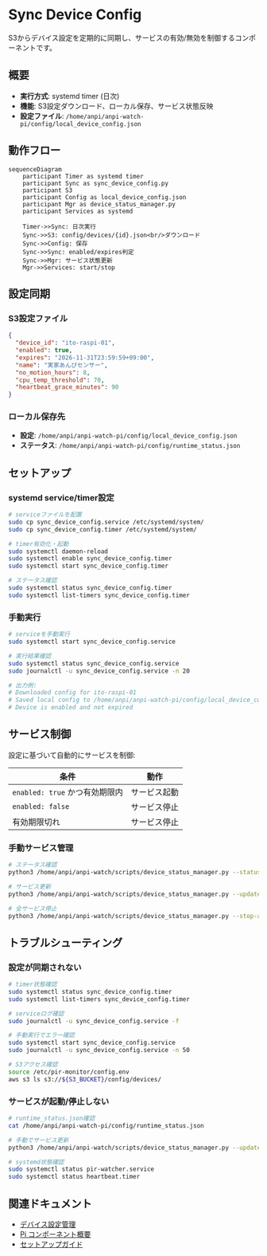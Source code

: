 # Sync Device Config

S3からデバイス設定を定期的に同期し、サービスの有効/無効を制御するコンポーネントです。

## 概要

- **実行方式**: systemd timer (日次)
- **機能**: S3設定ダウンロード、ローカル保存、サービス状態反映
- **設定ファイル**: `/home/anpi/anpi-watch-pi/config/local_device_config.json`

## 動作フロー

```mermaid
sequenceDiagram
    participant Timer as systemd timer
    participant Sync as sync_device_config.py
    participant S3
    participant Config as local_device_config.json
    participant Mgr as device_status_manager.py
    participant Services as systemd

    Timer->>Sync: 日次実行
    Sync->>S3: config/devices/{id}.json<br/>ダウンロード
    Sync->>Config: 保存
    Sync->>Sync: enabled/expires判定
    Sync->>Mgr: サービス状態更新
    Mgr->>Services: start/stop
```

## 設定同期

### S3設定ファイル

```json
{
  "device_id": "ito-raspi-01",
  "enabled": true,
  "expires": "2026-11-31T23:59:59+09:00",
  "name": "実家あんぴセンサー",
  "no_motion_hours": 8,
  "cpu_temp_threshold": 70,
  "heartbeat_grace_minutes": 90
}
```

### ローカル保存先

- **設定**: `/home/anpi/anpi-watch-pi/config/local_device_config.json`
- **ステータス**: `/home/anpi/anpi-watch-pi/config/runtime_status.json`

## セットアップ

### systemd service/timer設定

```bash
# serviceファイルを配置
sudo cp sync_device_config.service /etc/systemd/system/
sudo cp sync_device_config.timer /etc/systemd/system/

# timer有効化・起動
sudo systemctl daemon-reload
sudo systemctl enable sync_device_config.timer
sudo systemctl start sync_device_config.timer

# ステータス確認
sudo systemctl status sync_device_config.timer
sudo systemctl list-timers sync_device_config.timer
```

### 手動実行

```bash
# serviceを手動実行
sudo systemctl start sync_device_config.service

# 実行結果確認
sudo systemctl status sync_device_config.service
sudo journalctl -u sync_device_config.service -n 20

# 出力例:
# Downloaded config for ito-raspi-01
# Saved local config to /home/anpi/anpi-watch-pi/config/local_device_config.json
# Device is enabled and not expired
```

## サービス制御

設定に基づいて自動的にサービスを制御:

| 条件                           | 動作         |
| ------------------------------ | ------------ |
| `enabled: true` かつ有効期限内 | サービス起動 |
| `enabled: false`               | サービス停止 |
| 有効期限切れ                   | サービス停止 |

### 手動サービス管理

```bash
# ステータス確認
python3 /home/anpi/anpi-watch/scripts/device_status_manager.py --status

# サービス更新
python3 /home/anpi/anpi-watch/scripts/device_status_manager.py --update

# 全サービス停止
python3 /home/anpi/anpi-watch/scripts/device_status_manager.py --stop-all
```

## トラブルシューティング

### 設定が同期されない

```bash
# timer状態確認
sudo systemctl status sync_device_config.timer
sudo systemctl list-timers sync_device_config.timer

# serviceログ確認
sudo journalctl -u sync_device_config.service -f

# 手動実行でエラー確認
sudo systemctl start sync_device_config.service
sudo journalctl -u sync_device_config.service -n 50

# S3アクセス確認
source /etc/pir-monitor/config.env
aws s3 ls s3://${S3_BUCKET}/config/devices/
```

### サービスが起動/停止しない

```bash
# runtime_status.json確認
cat /home/anpi/anpi-watch-pi/config/runtime_status.json

# 手動でサービス更新
python3 /home/anpi/anpi-watch/scripts/device_status_manager.py --update

# systemd状態確認
sudo systemctl status pir-watcher.service
sudo systemctl status heartbeat.timer
```

## 関連ドキュメント

- [デバイス設定管理](../../docs/DEVICE_CONFIG.md)
- [Pi コンポーネント概要](../README.md)
- [セットアップガイド](../../docs/SETUP.md)
